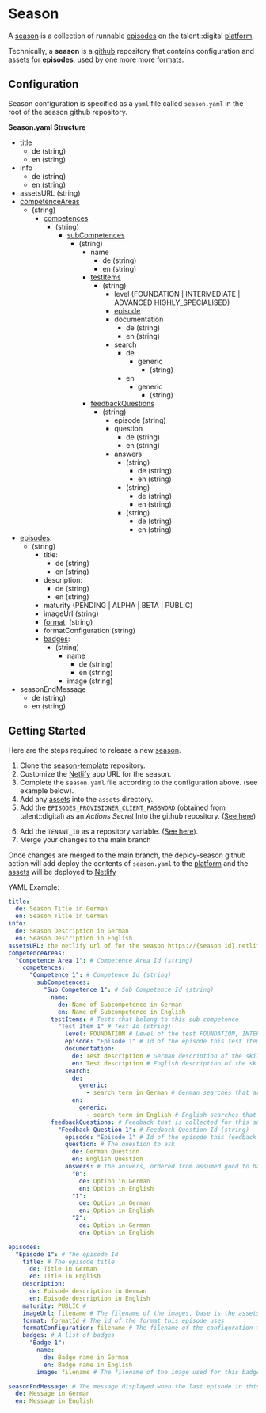 # Season

A [season](/docs/GLOSSARY.md#season) is a collection of runnable [episodes](/docs/GLOSSARY.md#episode) on the talent::digital [platform](/docs/GLOSSARY.md#platform).

Technically, a **season** is a [github](https://github.com) repository that contains configuration and [assets](/docs/GLOSSARY.md#asset) for **episodes**, used by one more more [formats](/docs/GLOSSARY.md#format).

## Configuration

Season configuration is specified as a `yaml` file called `season.yaml` in the root of the season github repository.

**Season.yaml Structure**

- title
  - de (string)
  - en (string)
- info
  - de (string)
  - en (string)
- assetsURL (string)
- [competenceAreas](/docs/GLOSSARY.md#competence-area)
  - (string)
    - [competences](/docs/GLOSSARY.md#competence)
      - (string)
        - [subCompetences](/docs/GLOSSARY.md#subcompetence)
          - (string)
            - name
              - de (string)
              - en (string)
            - [testItems](/docs/GLOSSARY.md#test-item)
              - (string)
                - level (FOUNDATION | INTERMEDIATE | ADVANCED HIGHLY_SPECIALISED)
                - [episode](/docs/GLOSSARY.md#episode)
                - documentation
                  - de (string)
                  - en (string)
                - search
                  - de
                    - generic
                      - (string)
                  - en
                    - generic
                      - (string)
            - [feedbackQuestions](/docs/GLOSSARY.md#feedback-question)
              - (string)
                - episode (string)
                - question
                  - de (string)
                  - en (string)
                - answers
                  - (string)
                    - de (string)
                    - en (string)
                  - (string)
                    - de (string)
                    - en (string)
                  - (string)
                    - de (string)
                    - en (string)
- [episodes](/docs/GLOSSARY.md#episode):
  - (string)
    - title:
      - de (string)
      - en (string)
    - description:
      - de (string)
      - en (string)
    - maturity (PENDING | ALPHA | BETA | PUBLIC)
    - imageUrl (string)
    - [format](/docs/GLOSSARY.md#format): (string)
    - formatConfiguration (string)
    - [badges](/docs/GLOSSARY.md#bagde):
      - (string)
        - name
          - de (string)
          - en (string)
        - image (string)
- seasonEndMessage
  - de (string)
  - en (string)

## Getting Started

Here are the steps required to release a new [season](/docs/GLOSSARY.md#season).

<!-- ToDo: Create season-template repository -->

1. Clone the [season-template](https://github.com/talent-digital/season-template) repository.
2. Customize the [Netlify](https://netlify.com) app URL for the season.
3. Complete the `season.yaml` file according to the configuration above. (see example below).
4. Add any [assets](/docs/GLOSSARY.md#asset) into the `assets` directory.
5. Add the `EPISODES_PROVISIONER_CLIENT_PASSWORD` (obtained from talent::digital) as an _Actions Secret_ Into the github repository. ([See here](https://docs.github.com/en/actions/security-guides/encrypted-secrets))
<!-- ToDo use TENANT_ID in the deploy.yml in template repo-->
6. Add the `TENANT_ID` as a repository variable. ([See here](https://docs.github.com/en/actions/learn-github-actions/variables)).
7. Merge your changes to the main branch

Once changes are merged to the main branch, the deploy-season github action will add deploy the contents of `season.yaml` to the [platform](/docs/GLOSSARY.md#platform) and the [assets](/docs/GLOSSARY.md#asset) will be deployed to [Netlify](https://netlify.com)

YAML Example:

```yaml
title:
  de: Season Title in German
  en: Season Title in German
info:
  de: Season Description in German
  en: Season Description in English
assetsURL: the netlify url of for the season https://{season id}.netlify.app
competenceAreas:
  "Competence Area 1": # Competence Area Id (string)
    competences:
      "Competence 1": # Competence Id (string)
        subCompetences:
          "Sub Competence 1": # Sub Competence Id (string)
            name:
              de: Name of Subcompetence in German
              en: Name of Subcompetence in English
            testItems: # Tests that belong to this sub competence
              "Test Item 1" # Test Id (string)
                level: FOUNDATION # Level of the test FOUNDATION, INTERMEDIATE, ADVANCED, HIGHLY_SPECIALISED
                episode: "Episode 1" # Id of the episode this test item is used in
                documentation:
                  de: Test description # German description of the skill this test measures
                  en: Test description # English description of the skill this test measures
                search:
                  de:
                    generic:
                      - search term in German # German searches that are carried out by the scraper
                  en:
                    generic:
                      - search term in English # English searches that are carried out by the
            feedbackQuestions: # Feedback that is collected for this sub competence
              "Feedback Question 1": # Feedback Question Id (string)
                episode: "Episode 1" # Id of the episode this feedback question is used in
                question: # The question to ask
                  de: German Question
                  en: English Question
                answers: # The answers, ordered from assumed good to bad.
                  "0":
                    de: Option in German
                    en: Option in English
                  "1":
                    de: Option in German
                    en: Option in English
                  "2":
                    de: Option in German
                    en: Option in English

episodes:
  "Episode 1": # The episode Id
    title: # The episode title
      de: Title in German
      en: Title in English
    description:
      de: Episode description in German
      en: Episode description in English
    maturity: PUBLIC #
    imageUrl: filename # The filename of the images, base is the assetsUrl
    format: formatId # The id of the format this episode uses
    formatConfiguration: filename # The filename of the configuration for this format, supports json, yaml, toml & markdown
    badges: # A list of badges
      "Badge 1":
        name:
          de: Badge name in German
          en: Badge name in English
        image: filename # The filename of the image used for this badge, base is the assetsUrl

seasonEndMessage: # The message displayed when the last episode in this season is played
  de: Message in German
  en: Message in English
```
